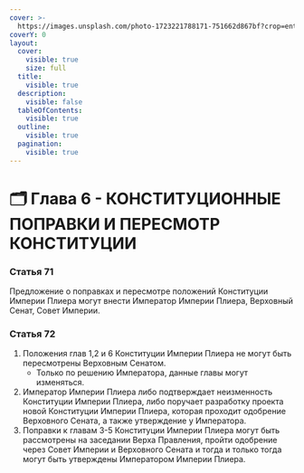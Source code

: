 ```yaml
---
cover: >-
  https://images.unsplash.com/photo-1723221788171-751662d867bf?crop=entropy&cs=srgb&fm=jpg&ixid=M3wxOTcwMjR8MHwxfHJhbmRvbXx8fHx8fHx8fDE3MjU3OTU4MTh8&ixlib=rb-4.0.3&q=85
coverY: 0
layout:
  cover:
    visible: true
    size: full
  title:
    visible: true
  description:
    visible: false
  tableOfContents:
    visible: true
  outline:
    visible: true
  pagination:
    visible: true
---
```


# 🗂️ Глава 6 - КОНСТИТУЦИОННЫЕ ПОПРАВКИ И ПЕРЕСМОТР КОНСТИТУЦИИ

### **Статья 71**

Предложение о поправках и пересмотре положений Конституции Империи Плиера могут внести Император Империи Плиера, Верховный Сенат, Совет Империи.

### **Статья 72**

1. Положения глав 1,2 и 6 Конституции Империи Плиера не могут быть пересмотрены Верховным Сенатом.
   * Только по решению Императора, данные главы могут изменяться.
2. Император Империи Плиера либо подтверждает неизменность Конституции Империи Плиера, либо поручает разработку проекта новой Конституции Империи Плиера, которая проходит одобрение Верховного Сената, а также утверждение у Императора.
3. Поправки к главам 3-5 Конституции Империи Плиера могут быть рассмотрены на заседании Верха Правления, пройти одобрение через Совет Империи и Верховного Сената и тогда и только тогда могут быть утверждены Императором Империи Плиера.
